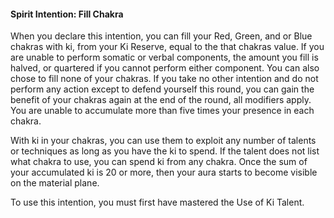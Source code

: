 #### Spirit Intention: Fill Chakra

When you declare this intention, you can fill your Red, Green, and or Blue chakras with ki, from your Ki Reserve, equal to the that chakras value. If you are unable to perform somatic or verbal components, the amount you fill is halved, or quartered if you cannot perform either component. You can also chose to fill none of your chakras. If you take no other intention and do not perform any action except to defend yourself this round, you can gain the benefit of your chakras again at the end of the round, all modifiers apply. You are unable to accumulate more than five times your presence in each chakra.

With ki in your chakras, you can use them to exploit any number of talents or techniques as long as you have the ki to spend. If the talent does not list what chakra to use, you can spend ki from any chakra. Once the sum of your accumulated ki is 20 or more, then your aura starts to become visible on the material plane. 

<!-- If you have ki in your chakra from the previous round and do not take the Fill Chakra Intention again, all your ki returns to your Ki Reserve before rolling Initiative. -->

To use this intention, you must first have mastered the Use of Ki Talent.